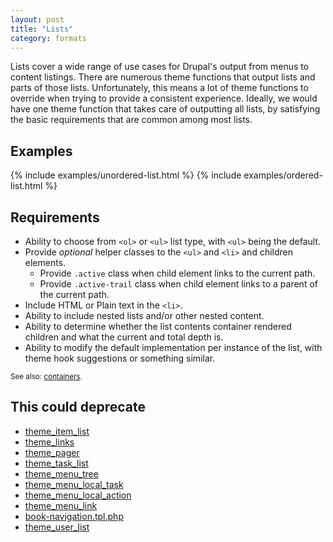 ```yaml
---
layout: post
title: "Lists"
category: formats
---
```


Lists cover a wide range of use cases for Drupal's output from menus to content listings.  There are numerous theme functions that output lists and parts of those lists.  Unfortunately, this means a lot of theme functions to override when trying to provide a consistent experience. Ideally, we would have one theme function that takes care of outputting all lists, by satisfying the basic requirements that are common among most lists.

## Examples

{% include examples/unordered-list.html %}
{% include examples/ordered-list.html %}


## Requirements

- Ability to choose from `<ol>` or `<ul>` list type, with `<ul>` being the default.
- Provide *optional* helper classes to the `<ul>` and `<li>` and children elements.
    - Provide `.active` class when child element links to the current path.
    - Provide `.active-trail` class when child element links to a parent of the current path.
- Include HTML or Plain text in the `<li>`.
- Ability to include nested lists and/or other nested content.
- Ability to determine whether the list contents container rendered children and what the current and total depth is.
- Ability to modify the default implementation per instance of the list, with theme hook suggestions or something similar.

<small class="note">See also: <a href="{{ site.baseurl }}/container">containers</a>.</small>

## This could deprecate

- [theme_item_list](http://api.drupal.org/api/function/theme_item_list/7)
- [theme_links](http://api.drupal.org/api/function/theme_links/7)
- [theme_pager](http://api.drupal.org/api/function/theme_pager/7)
- [theme_task_list](http://api.drupal.org/api/function/theme_task_list/7)
- [theme_menu_tree](http://api.drupal.org/api/function/theme_menu_tree/7)
- [theme_menu_local_task](http://api.drupal.org/api/function/theme_menu_local_task/7)
- [theme_menu_local_action](http://api.drupal.org/api/function/theme_menu_local_action/7)
- [theme_menu_link](http://api.drupal.org/api/function/theme_menu_link/7)
- [book-navigation.tpl.php](http://api.drupal.org/api/drupal/core!modules!book!book-navigation.tpl.php/7)
- [theme_user_list](http://api.drupal.org/api/function/theme_user_list/7)
